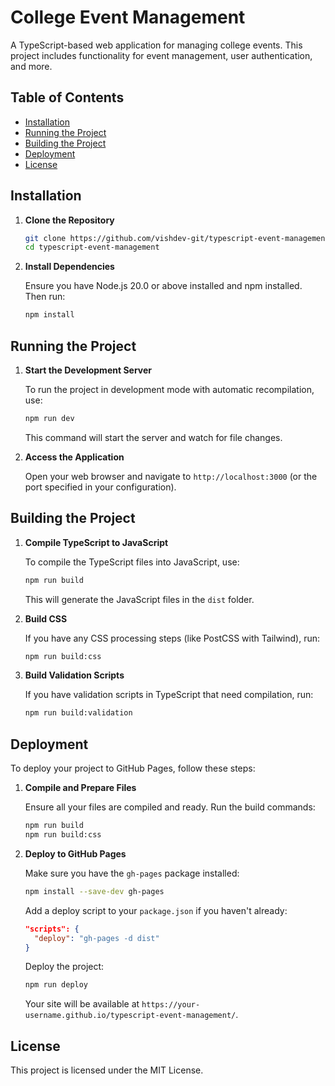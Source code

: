 # College Event Management

A TypeScript-based web application for managing college events. This project includes functionality for event management, user authentication, and more.

## Table of Contents

- [Installation](#installation)
- [Running the Project](#running-the-project)
- [Building the Project](#building-the-project)
- [Deployment](#deployment)
- [License](#license)

## Installation

1. **Clone the Repository**

   ```bash
   git clone https://github.com/vishdev-git/typescript-event-management.git
   cd typescript-event-management
   ```

2. **Install Dependencies**

   Ensure you have Node.js 20.0 or above installed and npm installed. Then run:

   ```bash
   npm install
   ```

## Running the Project

1. **Start the Development Server**

   To run the project in development mode with automatic recompilation, use:

   ```bash
   npm run dev
   ```

   This command will start the server and watch for file changes.

2. **Access the Application**

   Open your web browser and navigate to `http://localhost:3000` (or the port specified in your configuration).

## Building the Project

1. **Compile TypeScript to JavaScript**

   To compile the TypeScript files into JavaScript, use:

   ```bash
   npm run build
   ```

   This will generate the JavaScript files in the `dist` folder.

2. **Build CSS**

   If you have any CSS processing steps (like PostCSS with Tailwind), run:

   ```bash
   npm run build:css
   ```

3. **Build Validation Scripts**

   If you have validation scripts in TypeScript that need compilation, run:

   ```bash
   npm run build:validation
   ```

## Deployment

To deploy your project to GitHub Pages, follow these steps:

1. **Compile and Prepare Files**

   Ensure all your files are compiled and ready. Run the build commands:

   ```bash
   npm run build
   npm run build:css
   ```

2. **Deploy to GitHub Pages**

   Make sure you have the `gh-pages` package installed:

   ```bash
   npm install --save-dev gh-pages
   ```

   Add a deploy script to your `package.json` if you haven't already:

   ```json
   "scripts": {
     "deploy": "gh-pages -d dist"
   }
   ```

   Deploy the project:

   ```bash
   npm run deploy
   ```

   Your site will be available at `https://your-username.github.io/typescript-event-management/`.

## License

This project is licensed under the MIT License.

